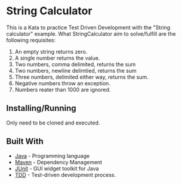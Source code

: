# String Calculator
This is a Kata to practice Test Driven Development with the "String calculator" example.
What StringCalculator aim to solve/fulfill are the following requisites:
  1. An empty string returns zero.
  2. A single number returns the value.
  3. Two numbers, comma delimited, returns the sum
  4. Two numbers, newline delimtied, returns the sum
  5. Three numbers, delimited either way, returns the sum.
  6. Negative numbers throw an exception.
  7. Numbers reater than 1000 are ignored.

## Installing/Running

Only need to be cloned and executed.

## Built With

* [Java](https://www.java.com/es/) - Programming language
* [Maven](https://maven.apache.org/) - Dependency Management
* [JUnit](https://junit.org/junit5/) - GUI widget toolkit for Java 
* [TDD](https://en.wikipedia.org/wiki/Test-driven_development) - Test-driven development process.

